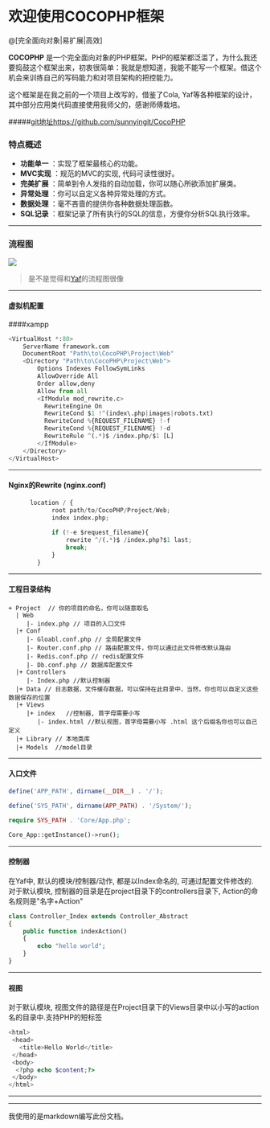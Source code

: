 # 欢迎使用COCOPHP框架

@[完全面向对象|易扩展|高效]

**COCOPHP** 是一个完全面向对象的PHP框架。PHP的框架都泛滥了，为什么我还要捣鼓这个框架出来，初衷很简单：我就是想知道，我能不能写一个框架。借这个机会来训练自己的写码能力和对项目架构的把控能力。

这个框架是在我之前的一个项目上改写的，借鉴了Cola, Yaf等各种框架的设计，其中部分应用类代码直接使用我师父的，感谢师傅栽培。

#####[git地址https://github.com/sunnyingit/CocoPHP](https://github.com/sunnyingit/CocoPHP)

### 特点概述

- **功能单一** ：实现了框架最核心的功能。
- **MVC实现**  ：规范的MVC的实现, 代码可读性很好。
- **完美扩展** ：简单到令人发指的自动加载，你可以随心所欲添加扩展类。
- **异常处理** ：你可以自定义各种异常处理的方式。 
- **数据处理** ：毫不吝啬的提供你各种数据处理函数。
- **SQL记录**  ：框架记录了所有执行的SQL的信息，方便你分析SQL执行效率。
----------

### 流程图
![](http://hellosunli-wordpress.stor.sinaapp.com/blog-uploads/framework.png)

> 是不是觉得和[Yaf](http://www.laruence.com/manual/yaf.sequence.html)的流程图很像

----------
#### 虚拟机配置

####xampp
``` python
<VirtualHost *:80>
    ServerName framework.com
    DocumentRoot "Path\to\CocoPHP\Project\Web"
    <Directory "Path\to\CocoPHP\Project\Web">
        Options Indexes FollowSymLinks
        AllowOverride All
        Order allow,deny
        Allow from all
        <IfModule mod_rewrite.c>
          RewriteEngine On
          RewriteCond $1 !^(index\.php|images|robots.txt)
          RewriteCond %{REQUEST_FILENAME} !-f
          RewriteCond %{REQUEST_FILENAME} !-d
          RewriteRule ^(.*)$ /index.php/$1 [L]
        </IfModule>
    </Directory>
</VirtualHost>
```
----------
#### Nginx的Rewrite (nginx.conf)
``` python
      location / {
            root path/to/CocoPHP/Project/Web;
            index index.php;
       
            if (!-e $request_filename){
                rewrite ^/(.*)$ /index.php?$1 last;
                break;
            }
        }
```
----------
#### 工程目录结构
```
+ Project  // 你的项目的命名，你可以随意取名
  | Web
     |- index.php // 项目的入口文件
  |+ Conf
     |- Gloabl.conf.php // 全局配置文件
     |- Router.conf.php // 路由配置文件，你可以通过此文件修改默认路由
     |- Redis.conf.php // redis配置文件
     |- Db.conf.php // 数据库配置文件
  |+ Controllers
     |- Index.php //默认控制器
  |+ Data // 日志数据，文件缓存数据，可以保持在此目录中，当然，你也可以自定义这些数据保存的位置
  |+ Views    
     |+ index   //控制器, 首字母需要小写
        |- index.html //默认视图，首字母需要小写 .html 这个后缀名你也可以自己定义
  |+ Library // 本地类库
  |+ Models  //model目录
```
----------
#### 入口文件
``` php
define('APP_PATH', dirname(__DIR__) . '/');

define('SYS_PATH', dirname(APP_PATH) . '/System/');

require SYS_PATH . 'Core/App.php';

Core_App::getInstance()->run();
```
----------
#### 控制器
在Yaf中, 默认的模块/控制器/动作, 都是以Index命名的, 可通过配置文件修改的.
对于默认模块, 控制器的目录是在project目录下的controllers目录下, Action的命名规则是"名字+Action"
``` php
class Controller_Index extends Controller_Abstract
{
	public function indexAction()
	{
		echo "hello world";
	}
}
```
----------
#### 视图
对于默认模块, 视图文件的路径是在Project目录下的Views目录中以小写的action名的目录中.支持PHP的短标签
``` php
<html>
 <head>
   <title>Hello World</title>
 </head>
 <body>
  <?php echo $content;?>
 </body>
</html>
```
----------


---------
我使用的是markdown编写此份文档。
